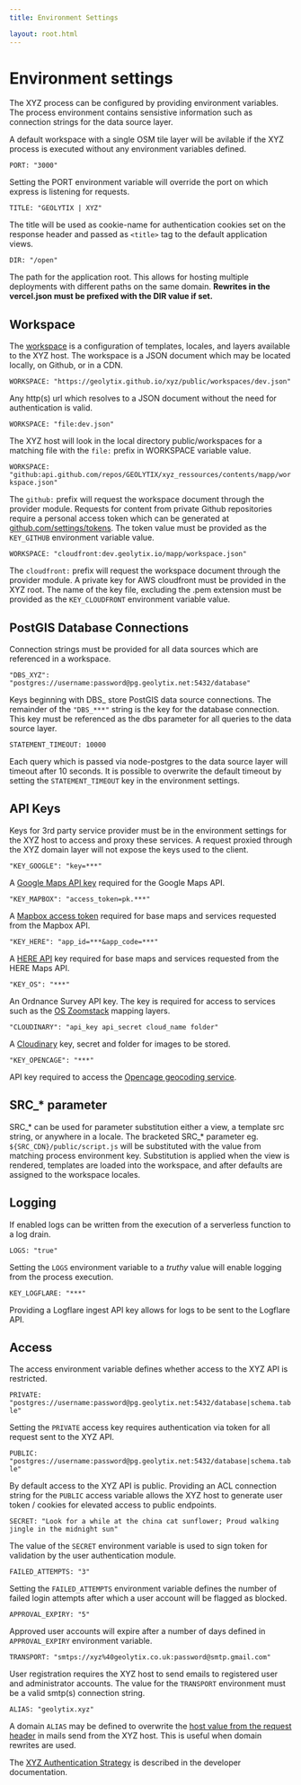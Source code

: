 ```yaml
---
title: Environment Settings

layout: root.html
---
```


# Environment settings

The XYZ process can be configured by providing environment variables. The process environment contains sensistive information such as connection strings for the data source layer.

A default workspace with a single OSM tile layer will be avilable if the XYZ process is executed without any environment variables defined.

`PORT: "3000"`

Setting the PORT environment variable will override the port on which express is listening for requests.

`TITLE: "GEOLYTIX | XYZ"`

The title will be used as cookie-name for authentication cookies set on the response header and passed as `<title>` tag to the default application views.

`DIR: "/open"`

The path for the application root. This allows for hosting multiple deployments with different paths on the same domain. **Rewrites in the vercel.json must be prefixed with the DIR value if set.**

## Workspace

The [workspace](/xyz/docs/workspace/workspaces) is a configuration of templates, locales, and layers available to the XYZ host. The workspace is a JSON document which may be located locally, on Github, or in a CDN.

`WORKSPACE: "https://geolytix.github.io/xyz/public/workspaces/dev.json"`

Any http(s) url which resolves to a JSON document without the need for authentication is valid.

`WORKSPACE: "file:dev.json"`

The XYZ host will look in the local directory public/workspaces for a matching file with the `file:` prefix in WORKSPACE variable value.

`WORKSPACE: "github:api.github.com/repos/GEOLYTIX/xyz_ressources/contents/mapp/workspace.json"`

The `github:` prefix will request the workspace document through the provider module. Requests for content from private Github repositories require a personal access token which can be generated at [github.com/settings/tokens](https://github.com/settings/tokens). The token value must be provided as the `KEY_GITHUB` environment variable value.

`WORKSPACE: "cloudfront:dev.geolytix.io/mapp/workspace.json"`

The `cloudfront:` prefix will request the workspace document through the provider module. A private key for AWS cloudfront must be provided in the XYZ root. The name of the key file, excluding the .pem extension must be provided as the `KEY_CLOUDFRONT` environment variable value.

## PostGIS Database Connections

Connection strings must be provided for all data sources which are referenced in a workspace.

`"DBS_XYZ": "postgres://username:password@pg.geolytix.net:5432/database"`

Keys beginning with DBS\_ store PostGIS data source connections. The remainder of the `"DBS_***"` string is the key for the database connection. This key must be referenced as the dbs parameter for all queries to the data source layer.

`STATEMENT_TIMEOUT: 10000`

Each query which is passed via node-postgres to the data source layer will timeout after 10 seconds. It is possible to overwrite the default timeout by setting the `STATEMENT_TIMEOUT` key in the environment settings.

## API Keys

Keys for 3rd party service provider must be in the environment settings for the XYZ host to access and proxy these services. A request proxied through the XYZ domain layer will not expose the keys used to the client.

`"KEY_GOOGLE": "key=***"`

A [Google Maps API key](https://developers.google.com/maps/documentation/javascript/get-api-key) required for the Google Maps API.

`"KEY_MAPBOX": "access_token=pk.***"`

A [Mapbox access token](https://www.mapbox.com/help/how-access-tokens-work) required for base maps and services requested from the Mapbox API.

`"KEY_HERE": "app_id=***&app_code=***"`

A [HERE API](https://developer.here.com) key required for base maps and services requested from the HERE Maps API.

`"KEY_OS": "***"`

An Ordnance Survey API key. The key is required for access to services such as the [OS Zoomstack](https://www.ordnancesurvey.co.uk/business-government/tools-support/open-zoomstack-support) mapping layers.

`"CLOUDINARY": "api_key api_secret cloud_name folder"`

A [Cloudinary](https://cloudinary.com/) key, secret and folder for images to be stored.

`"KEY_OPENCAGE": "***"`

API key required to access the [Opencage geocoding service](https://opencagedata.com/api).

## SRC_* parameter

SRC_* can be used for parameter substitution either a view, a template src string, or anywhere in a locale. The bracketed SRC_* parameter eg. `${SRC_CDN}/public/script.js` will be substituted with the value from matching process environment key. Substitution is applied when the view is rendered, templates are loaded into the workspace, and after defaults are assigned to the workspace locales.

## Logging

If enabled logs can be written from the execution of a serverless function to a log drain.

`LOGS: "true"`

Setting the `LOGS` environment variable to a *truthy* value will enable logging from the process execution.

`KEY_LOGFLARE: "***"`

Providing a Logflare ingest API key allows for logs to be sent to the Logflare API.

## Access

The access environment variable defines whether access to the XYZ API is restricted.

`PRIVATE: "postgres://username:password@pg.geolytix.net:5432/database|schema.table"`

Setting the `PRIVATE` access key requires authentication via token for all request sent to the XYZ API.

`PUBLIC: "postgres://username:password@pg.geolytix.net:5432/database|schema.table"`

By default access to the XYZ API is public. Providing an ACL connection string for the `PUBLIC` access variable allows the XYZ host to generate user token / cookies for elevated access to public endpoints.

`SECRET: "Look for a while at the china cat sunflower; Proud walking jingle in the midnight sun"`

The value of the `SECRET` environment variable is used to sign token for validation by the user authentication module.

`FAILED_ATTEMPTS: "3"`

Setting the `FAILED_ATTEMPTS` environment variable defines the number of failed login attempts after which a user account will be flagged as blocked.

`APPROVAL_EXPIRY: "5"`

Approved user accounts will expire after a number of days defined in `APPROVAL_EXPIRY` environment variable.

`TRANSPORT: "smtps://xyz%40geolytix.co.uk:password@smtp.gmail.com"`

User registration requires the XYZ host to send emails to registered user and administrator accounts. The value for the `TRANSPORT` environment must be a valid smtp(s) connection string.

`ALIAS: "geolytix.xyz"`

A domain `ALIAS` may be defined to overwrite the [host value from the request header](https://developer.mozilla.org/en-US/docs/Web/HTTP/Headers/Host) in mails send from the XYZ host. This is useful when domain rewrites are used.

The [XYZ Authentication Strategy](/xyz/docs/develop/security/authentication) is described in the developer documentation.
